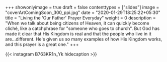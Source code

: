 +++
showonlyimage = true
draft = false
contenttypes = ["slides"]
image = "coverArtComingSoon_300_ppi.jpg"
date = "2020-01-29T18:25:22+05:30"
title = "Living the 'Our Father' Prayer Everyday"
weight = 0
description = "When we talk about being citizens of Heaven, it can quickly become cliché, like a catchphrase for &quot;someone who goes to church&quot;. But God has made it clear that His Kingdom is real and that the people who live in it are...different. He's given us so many examples of how His Kingdom works, and this prayer is a great one."
+++


{{< instagram B763KR1n_Yk hidecaption >}}
